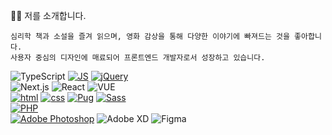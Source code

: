 <!--
**E-JIWON/E-JIWON** is a ✨ _special_ ✨ repository because its `README.md` (this file) appears on your GitHub profile.

Here are some ideas to get you started:

- 🔭 I’m currently working on ...
- 🌱 I’m currently learning ...
- 👯 I’m looking to collaborate on ...
- 🤔 I’m looking for help with ...
- 💬 Ask me about ...
- 📫 How to reach me: ...
- 😄 Pronouns: ...
- ⚡ Fun fact: ...
-->

🧑‍💻 저를 소개합니다.

```
심리학 책과 소설을 즐겨 읽으며, 영화 감상을 통해 다양한 이야기에 빠져드는 것을 좋아합니다. 
사용자 중심의 디자인에 매료되어 프론트엔드 개발자로서 성장하고 있습니다.
```


![TypeScript](https://img.shields.io/badge/TypeScript-007ACC?style=flat-square&logo=typescript&logoColor=white)
[![JS](https://img.shields.io/badge/JavaScript-F7DF1E?style=flat-square&logo=JavaScript&logoColor=black)](https://github.com/meowoof011/02_MatrixCalculator)
[![jQuery](https://img.shields.io/badge/jQuery-0769AD?style=flat-square&logo=jQuery&logoColor=white)](https://github.com/meowoof011/08_AnimalCrossing)   
![Next.js](https://img.shields.io/badge/Next.js-000?logo=nextdotjs&logoColor=fff&style=flat-square)
![React](https://img.shields.io/badge/React-20232A?style=flat-square&logo=react&logoColor=61DAFB)
![VUE](https://img.shields.io/badge/VUE-41B883?style=flat-square&logo=VUE&logoColor=white)   
[![html](https://img.shields.io/badge/Html-E34F26?style=flat-square&logo=Html5&logoColor=white)](https://github.com/meowoof011/01_GrapeFestival) 
[![css](https://img.shields.io/badge/CSS-1572B6?style=flat-square&logo=CSS3&logoColor=white)](https://github.com/meowoof011/07_LineGames) 
[![Pug](https://img.shields.io/badge/Pug-A86454?style=flat-square&logo=Pug&logoColor=white)](https://github.com/meowoof011/04_ChangeCalculator)
[![Sass](https://img.shields.io/badge/Sass-CC6699?style=flat-square&logo=Sass&logoColor=white)](https://github.com/meowoof011/04_ChangeCalculator)   
[![PHP](https://img.shields.io/badge/PHP-777BB4?style=flat-square&logo=PHP&logoColor=white)](https://github.com/meowoof011/05_KioskProject)   
[![Adobe Photoshop](https://img.shields.io/badge/Photoshop-31A8FF?style=flat-square&logo=AdobePhotoshop&logoColor=white)](https://github.com/meowoof011/03_ProductInfo) 
![Adobe XD](https://img.shields.io/badge/Adobe%20XD-470137?style=flat-square&logo=Adobe%20XD&logoColor=#FF61F6)
![Figma](https://img.shields.io/badge/Figma-F24E1E?style=flat-square&logo=figma&logoColor=white)
